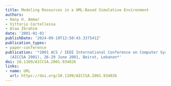 ```yaml
---
title: Modeling Resources in a UML-Based Simulative Environment
authors:
- Hany H. Ammar
- Vittorio Cortellessa
- Alaa Ibrahim
date: '2001-01-01'
publishDate: '2024-09-19T12:50:43.337541Z'
publication_types:
- paper-conference
publication: '*2001 ACS / IEEE International Conference on Computer Systems and Applications
  (AICCSA 2001), 26-29 June 2001, Beirut, Lebanon*'
doi: 10.1109/AICCSA.2001.934026
links:
- name: URL
  url: https://doi.org/10.1109/AICCSA.2001.934026
---
```

